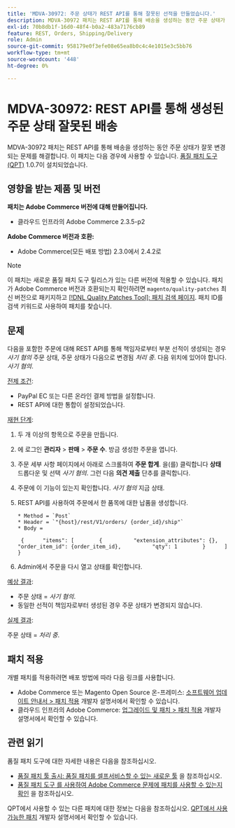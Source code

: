 ```yaml
---
title: 'MDVA-30972: 주문 상태가 REST API를 통해 잘못된 선적을 만들었습니다.'
description: MDVA-30972 패치는 REST API를 통해 배송을 생성하는 동안 주문 상태가 잘못 변경되는 문제를 해결합니다. 이 패치는 [Quality Patches Tool (QPT)](/help/announcements/adobe-commerce-announcements/magento-quality-patches-released-new-tool-to-self-serve-quality-patches.md) 1.0.7이 설치된 경우 사용할 수 있습니다.
exl-id: 70b8db1f-16d0-48f4-b0a2-483a7176cb89
feature: REST, Orders, Shipping/Delivery
role: Admin
source-git-commit: 958179e0f3efe08e65ea8b0c4c4e1015e3c5bb76
workflow-type: tm+mt
source-wordcount: '448'
ht-degree: 0%

---
```


# MDVA-30972: REST API를 통해 생성된 주문 상태 잘못된 배송

MDVA-30972 패치는 REST API를 통해 배송을 생성하는 동안 주문 상태가 잘못 변경되는 문제를 해결합니다. 이 패치는 다음 경우에 사용할 수 있습니다. [품질 패치 도구(QPT)](/help/announcements/adobe-commerce-announcements/magento-quality-patches-released-new-tool-to-self-serve-quality-patches.md) 1.0.7이 설치되었습니다.

## 영향을 받는 제품 및 버전

**패치는 Adobe Commerce 버전에 대해 만들어집니다.**

* 클라우드 인프라의 Adobe Commerce 2.3.5-p2

**Adobe Commerce 버전과 호환:**

* Adobe Commerce(모든 배포 방법) 2.3.0에서 2.4.2로

>[!NOTE]
>
>이 패치는 새로운 품질 패치 도구 릴리스가 있는 다른 버전에 적용할 수 있습니다. 패치가 Adobe Commerce 버전과 호환되는지 확인하려면 `magento/quality-patches` 최신 버전으로 패키지하고 [[!DNL Quality Patches Tool]: 패치 검색 페이지](https://devdocs.magento.com/quality-patches/tool.html#patch-grid). 패치 ID를 검색 키워드로 사용하여 패치를 찾습니다.

## 문제

다음을 포함한 주문에 대해 REST API를 통해 책임자로부터 부분 선적이 생성되는 경우 *사기 혐의* 주문 상태, 주문 상태가 다음으로 변경됨 *처리 중*. 다음 위치에 있어야 합니다. *사기 혐의*.

<u>전제 조건</u>:

* PayPal EC 또는 다른 온라인 결제 방법을 설정합니다.
* REST API에 대한 통합이 설정되었습니다.

<u>재현 단계</u>:

1. 두 개 이상의 항목으로 주문을 만듭니다.
1. 에 로그인 **관리자** > **판매** > **주문 수**. 방금 생성한 주문을 엽니다.
1. 주문 세부 사항 페이지에서 아래로 스크롤하여 **주문 합계**. 을(를) 클릭합니다 **상태** 드롭다운 및 선택 *사기 혐의*. 그런 다음 **의견 제출** 단추를 클릭합니다.
1. 주문에 이 기능이 있는지 확인합니다. *사기 혐의* 지금 상태.
1. REST API를 사용하여 주문에서 한 품목에 대한 납품을 생성합니다.

   ```
   * Method = `Post`
   * Header = `"{host}/rest/V1/orders/ {order_id}/ship"`
   * Body =
   ```

   ```
    {      "items": [        {          "extension_attributes": {},          "order_item_id": {order_item_id},          "qty": 1        }      ]    }
   ```

1. Admin에서 주문을 다시 열고 상태를 확인합니다.

<u>예상 결과</u>:

* 주문 상태 = *사기 혐의*.
* 동일한 선적이 책임자로부터 생성된 경우 주문 상태가 변경되지 않습니다.

<u>실제 결과</u>:

주문 상태 = *처리 중*.

## 패치 적용

개별 패치를 적용하려면 배포 방법에 따라 다음 링크를 사용합니다.

* Adobe Commerce 또는 Magento Open Source 온-프레미스: [소프트웨어 업데이트 안내서 > 패치 적용](https://devdocs.magento.com/guides/v2.4/comp-mgr/patching/mqp.html) 개발자 설명서에서 확인할 수 있습니다.
* 클라우드 인프라의 Adobe Commerce: [업그레이드 및 패치 > 패치 적용](https://devdocs.magento.com/cloud/project/project-patch.html) 개발자 설명서에서 확인할 수 있습니다.

## 관련 읽기

품질 패치 도구에 대한 자세한 내용은 다음을 참조하십시오.

* [품질 패치 툴 출시: 품질 패치를 셀프서비스할 수 있는 새로운 툴](/help/announcements/adobe-commerce-announcements/magento-quality-patches-released-new-tool-to-self-serve-quality-patches.md) 을 참조하십시오.
* [품질 패치 도구 를 사용하여 Adobe Commerce 문제에 패치를 사용할 수 있는지 확인](/help/support-tools/patches-available-in-qpt-tool/check-patch-for-magento-issue-with-magento-quality-patches.md) 을 참조하십시오.

QPT에서 사용할 수 있는 다른 패치에 대한 정보는 다음을 참조하십시오. [QPT에서 사용 가능한 패치](https://devdocs.magento.com/quality-patches/tool.html#patch-grid) 개발자 설명서에서 확인할 수 있습니다.

